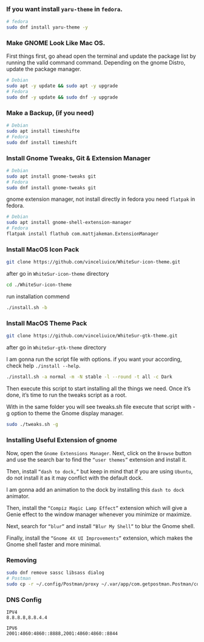 ### If you want install `yaru-theme` in `fedora`.

```bash
# fedora
sudo dnf install yaru-theme -y
```

### Make GNOME Look Like Mac OS.

First things first, go ahead open the terminal and update the package list by running the valid command command. Depending on the gnome Distro, update the package manager.

```bash
# Debian
sudo apt -y update && sudo apt -y upgrade
# Fedora
sudo dnf -y update && sudo dnf -y upgrade
```

### Make a Backup, (if you need)

```bash
# Debian
sudo apt install timeshifte
# Fedora
sudo dnf install timeshift
```

### Install Gnome Tweaks, Git & Extension Manager

```bash
# Debian
sudo apt install gnome-tweaks git
# Fedora
sudo dnf install gnome-tweaks git
```

gnome extension manager, not install directly in fedora you need `flatpak` in fedora.

```bash
# Debian
sudo apt install gnome-shell-extension-manager
# Fedora
flatpak install flathub com.mattjakeman.ExtensionManager
```

### Install MacOS Icon Pack

```bash
git clone https://github.com/vinceliuice/WhiteSur-icon-theme.git
```

after go in `WhiteSur-icon-theme` directory

```bash
cd ./WhiteSur-icon-theme
```

run installation commend

```bash
./install.sh -b
```

### Install MacOS Theme Pack

```bash
git clone https://github.com/vinceliuice/WhiteSur-gtk-theme.git
```

after go in `WhiteSur-gtk-theme` directory

I am gonna run the script file with options. if you want your according, check help `./install --help`.

```bash
./install.sh -a normal -m -N stable -l --round -t all -c Dark
```

Then execute this script to start installing all the things we need. Once it’s done, it’s time to run the tweaks script as a root.

With in the same folder you will see tweaks.sh file execute that script with -g option to theme the Gnome display manager.

```bash
sudo ./tweaks.sh -g
```

### Installing Useful Extension of gnome

Now, open the `Gnome Extensions Manager`. Next, click on the `Browse` button and use the search bar to find the `“user themes”` extension and install it.

Then, install `“dash to dock,”` but keep in mind that if you are using `Ubuntu`, do not install it as it may conflict with the default dock.

I am gonna add an animation to the dock by installing this `dash to dock` animator.

Then, install the `“Compiz Magic Lamp Effect”` extension which will give a Genie effect to the window manager whenever you minimize or maximize.

Next, search for `“blur”` and install `“Blur My Shell”` to blur the Gnome shell.

Finally, install the `“Gnome 4X UI Improvements”` extension, which makes the Gnome shell faster and more minimal.

### Removing

```bash
sudo dnf remove sassc libsass dialog
# Postman
sudo cp -r ~/.config/Postman/proxy ~/.var/app/com.getpostman.Postman/config/Postman/proxy
```

### DNS Config

```text
IPV4
8.8.8.8,8.8.4.4

IPV6
2001:4860:4860::8888,2001:4860:4860::8844
```
